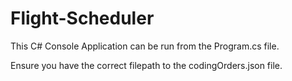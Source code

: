 # Flight-Scheduler

This C# Console Application can be run from the Program.cs file. 

Ensure you have the correct filepath to the codingOrders.json file. 
